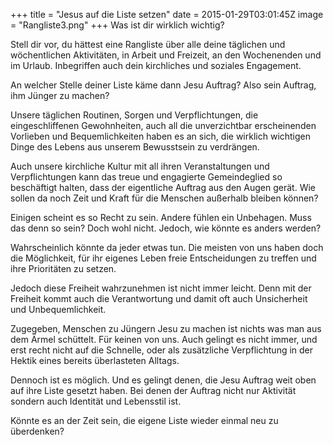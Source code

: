 +++
title = "Jesus auf die Liste setzen"
date = 2015-01-29T03:01:45Z
image = "Rangliste3.png"
+++
Was ist dir wirklich wichtig?

Stell dir vor, du hättest eine Rangliste über alle deine täglichen und wöchentlichen Aktivitäten, in Arbeit und Freizeit, an den Wochenenden und im Urlaub. Inbegriffen auch dein kirchliches und soziales Engagement.

An welcher Stelle deiner Liste käme dann Jesu Auftrag? Also sein Auftrag, ihm Jünger zu machen?

Unsere täglichen Routinen, Sorgen und Verpflichtungen, die eingeschliffenen Gewohnheiten, auch all die unverzichtbar erscheinenden Vorlieben und Bequemlichkeiten haben es an sich, die wirklich wichtigen Dinge des Lebens aus unserem Bewusstsein zu verdrängen.

Auch unsere kirchliche Kultur mit all ihren Veranstaltungen und Verpflichtungen kann das treue und engagierte Gemeindeglied so beschäftigt halten, dass der eigentliche Auftrag aus den Augen gerät. Wie sollen da noch Zeit und Kraft für die Menschen außerhalb bleiben können?

Einigen scheint es so Recht zu sein. Andere fühlen ein Unbehagen. Muss das denn so sein? Doch wohl nicht. Jedoch, wie könnte es anders werden?

Wahrscheinlich könnte da jeder etwas tun. Die meisten von uns haben doch die Möglichkeit, für ihr eigenes Leben freie Entscheidungen zu treffen und ihre Prioritäten zu setzen.

Jedoch diese Freiheit wahrzunehmen ist nicht immer leicht. Denn mit der Freiheit kommt auch die Verantwortung und damit oft auch Unsicherheit und Unbequemlichkeit.

Zugegeben, Menschen zu Jüngern Jesu zu machen ist nichts was man aus dem Ärmel schüttelt. Für keinen von uns. Auch gelingt es nicht immer, und erst recht nicht auf die Schnelle, oder als zusätzliche Verpflichtung in der Hektik eines bereits überlasteten Alltags.

Dennoch ist es möglich. Und es gelingt denen, die Jesu Auftrag weit oben auf ihre Liste gesetzt haben. Bei denen der Auftrag nicht nur Aktivität sondern auch Identität und Lebensstil ist.

Könnte es an der Zeit sein, die eigene Liste wieder einmal neu zu überdenken?
